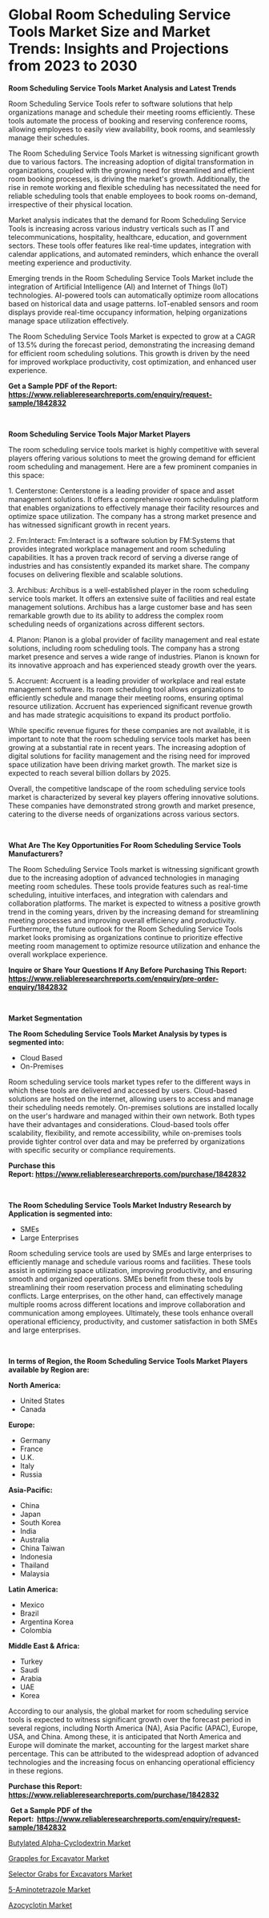 <p><h1>Global Room Scheduling Service Tools Market Size and Market Trends: Insights and Projections from 2023 to 2030</h1></p><p><strong>Room Scheduling Service Tools Market Analysis and Latest Trends</strong></p>
<p><p>Room Scheduling Service Tools refer to software solutions that help organizations manage and schedule their meeting rooms efficiently. These tools automate the process of booking and reserving conference rooms, allowing employees to easily view availability, book rooms, and seamlessly manage their schedules.</p><p>The Room Scheduling Service Tools Market is witnessing significant growth due to various factors. The increasing adoption of digital transformation in organizations, coupled with the growing need for streamlined and efficient room booking processes, is driving the market's growth. Additionally, the rise in remote working and flexible scheduling has necessitated the need for reliable scheduling tools that enable employees to book rooms on-demand, irrespective of their physical location.</p><p>Market analysis indicates that the demand for Room Scheduling Service Tools is increasing across various industry verticals such as IT and telecommunications, hospitality, healthcare, education, and government sectors. These tools offer features like real-time updates, integration with calendar applications, and automated reminders, which enhance the overall meeting experience and productivity.</p><p>Emerging trends in the Room Scheduling Service Tools Market include the integration of Artificial Intelligence (AI) and Internet of Things (IoT) technologies. AI-powered tools can automatically optimize room allocations based on historical data and usage patterns. IoT-enabled sensors and room displays provide real-time occupancy information, helping organizations manage space utilization effectively.</p><p>The Room Scheduling Service Tools Market is expected to grow at a CAGR of 13.5% during the forecast period, demonstrating the increasing demand for efficient room scheduling solutions. This growth is driven by the need for improved workplace productivity, cost optimization, and enhanced user experience.</p></p>
<p><strong>Get a Sample PDF of the Report:&nbsp; <a href="https://www.reliableresearchreports.com/enquiry/request-sample/1842832">https://www.reliableresearchreports.com/enquiry/request-sample/1842832</a></strong></p>
<p>&nbsp;</p>
<p><strong>Room Scheduling Service Tools Major Market Players</strong></p>
<p><p>The room scheduling service tools market is highly competitive with several players offering various solutions to meet the growing demand for efficient room scheduling and management. Here are a few prominent companies in this space:</p><p>1. Centerstone: Centerstone is a leading provider of space and asset management solutions. It offers a comprehensive room scheduling platform that enables organizations to effectively manage their facility resources and optimize space utilization. The company has a strong market presence and has witnessed significant growth in recent years.</p><p>2. Fm:Interact: Fm:Interact is a software solution by FM:Systems that provides integrated workplace management and room scheduling capabilities. It has a proven track record of serving a diverse range of industries and has consistently expanded its market share. The company focuses on delivering flexible and scalable solutions.</p><p>3. Archibus: Archibus is a well-established player in the room scheduling service tools market. It offers an extensive suite of facilities and real estate management solutions. Archibus has a large customer base and has seen remarkable growth due to its ability to address the complex room scheduling needs of organizations across different sectors.</p><p>4. Planon: Planon is a global provider of facility management and real estate solutions, including room scheduling tools. The company has a strong market presence and serves a wide range of industries. Planon is known for its innovative approach and has experienced steady growth over the years.</p><p>5. Accruent: Accruent is a leading provider of workplace and real estate management software. Its room scheduling tool allows organizations to efficiently schedule and manage their meeting rooms, ensuring optimal resource utilization. Accruent has experienced significant revenue growth and has made strategic acquisitions to expand its product portfolio.</p><p>While specific revenue figures for these companies are not available, it is important to note that the room scheduling service tools market has been growing at a substantial rate in recent years. The increasing adoption of digital solutions for facility management and the rising need for improved space utilization have been driving market growth. The market size is expected to reach several billion dollars by 2025.</p><p>Overall, the competitive landscape of the room scheduling service tools market is characterized by several key players offering innovative solutions. These companies have demonstrated strong growth and market presence, catering to the diverse needs of organizations across various sectors.</p></p>
<p>&nbsp;</p>
<p><strong>What Are The Key Opportunities For Room Scheduling Service Tools Manufacturers?</strong></p>
<p><p>The Room Scheduling Service Tools market is witnessing significant growth due to the increasing adoption of advanced technologies in managing meeting room schedules. These tools provide features such as real-time scheduling, intuitive interfaces, and integration with calendars and collaboration platforms. The market is expected to witness a positive growth trend in the coming years, driven by the increasing demand for streamlining meeting processes and improving overall efficiency and productivity. Furthermore, the future outlook for the Room Scheduling Service Tools market looks promising as organizations continue to prioritize effective meeting room management to optimize resource utilization and enhance the overall workplace experience.</p></p>
<p><strong>Inquire or Share Your Questions If Any Before Purchasing This Report: <a href="https://www.reliableresearchreports.com/enquiry/pre-order-enquiry/1842832">https://www.reliableresearchreports.com/enquiry/pre-order-enquiry/1842832</a></strong></p>
<p>&nbsp;</p>
<p><strong>Market Segmentation</strong></p>
<p><strong>The Room Scheduling Service Tools Market Analysis by types is segmented into:</strong></p>
<p><ul><li>Cloud Based</li><li>On-Premises</li></ul></p>
<p><p>Room scheduling service tools market types refer to the different ways in which these tools are delivered and accessed by users. Cloud-based solutions are hosted on the internet, allowing users to access and manage their scheduling needs remotely. On-premises solutions are installed locally on the user's hardware and managed within their own network. Both types have their advantages and considerations. Cloud-based tools offer scalability, flexibility, and remote accessibility, while on-premises tools provide tighter control over data and may be preferred by organizations with specific security or compliance requirements.</p></p>
<p><strong>Purchase this Report:&nbsp;<a href="https://www.reliableresearchreports.com/purchase/1842832">https://www.reliableresearchreports.com/purchase/1842832</a></strong></p>
<p>&nbsp;</p>
<p><strong>The Room Scheduling Service Tools Market Industry Research by Application is segmented into:</strong></p>
<p><ul><li>SMEs</li><li>Large Enterprises</li></ul></p>
<p><p>Room scheduling service tools are used by SMEs and large enterprises to efficiently manage and schedule various rooms and facilities. These tools assist in optimizing space utilization, improving productivity, and ensuring smooth and organized operations. SMEs benefit from these tools by streamlining their room reservation process and eliminating scheduling conflicts. Large enterprises, on the other hand, can effectively manage multiple rooms across different locations and improve collaboration and communication among employees. Ultimately, these tools enhance overall operational efficiency, productivity, and customer satisfaction in both SMEs and large enterprises.</p></p>
<p>&nbsp;</p>
<p><strong>In terms of Region, the Room Scheduling Service Tools Market Players available by Region are:</strong></p>
<p>
    <p> <strong> North America: </strong>
        <ul>
            <li>United States</li>
            <li>Canada</li>
        </ul>
        </p> 
    <p> <strong> Europe: </strong>
        <ul>
            <li>Germany</li>
            <li>France</li>
            <li>U.K.</li>
            <li>Italy</li>
            <li>Russia</li>
        </ul>
        </p> 
    <p> <strong> Asia-Pacific: </strong>
        <ul>
            <li>China</li>
            <li>Japan</li>
            <li>South Korea</li>
            <li>India</li>
            <li>Australia</li>
            <li>China Taiwan</li>
            <li>Indonesia</li>
            <li>Thailand</li>
            <li>Malaysia</li>
        </ul>
        </p> 
    <p> <strong> Latin America: </strong>
        <ul>
            <li>Mexico</li>
            <li>Brazil</li>
            <li>Argentina Korea</li>
            <li>Colombia</li>
        </ul>
        </p> 
    <p> <strong> Middle East & Africa: </strong>
        <ul>
            <li>Turkey</li>
            <li>Saudi</li>
            <li>Arabia</li>
            <li>UAE</li>
            <li>Korea</li>
        </ul>
    </p>
    </p>
<p><p>According to our analysis, the global market for room scheduling service tools is expected to witness significant growth over the forecast period in several regions, including North America (NA), Asia Pacific (APAC), Europe, USA, and China. Among these, it is anticipated that North America and Europe will dominate the market, accounting for the largest market share percentage. This can be attributed to the widespread adoption of advanced technologies and the increasing focus on enhancing operational efficiency in these regions.</p></p>
<p><strong>Purchase this Report: <a href="https://www.reliableresearchreports.com/purchase/1842832">https://www.reliableresearchreports.com/purchase/1842832</a></strong></p>
<p>&nbsp;<strong>Get a Sample PDF of the Report:&nbsp;&nbsp;<a href="https://www.reliableresearchreports.com/enquiry/request-sample/1842832">https://www.reliableresearchreports.com/enquiry/request-sample/1842832</a></strong></p>
<p><strong></strong></p>
<p><p><a href="https://www.linkedin.com/pulse/decoding-butylated-alpha-cyclodextrin-market-deep-dive/">Butylated Alpha-Cyclodextrin Market</a></p><p><a href="https://medium.com/@pinkierau1998/grapples-for-excavator-market-size-market-outlook-and-market-forecast-2023-to-2030-1672871bda60">Grapples for Excavator Market</a></p><p><a href="https://medium.com/@jewelmohr/selector-grabs-for-excavators-market-analysis-its-cagr-market-segmentation-and-global-industry-5f601f2044f0">Selector Grabs for Excavators Market</a></p><p><a href="https://www.linkedin.com/pulse/5-aminotetrazole-market-share-amp-new-trends-analysis-report/">5-Aminotetrazole Market</a></p><p><a href="https://www.linkedin.com/pulse/azocyclotin-market-size-2023-2030-global-industrial-analysis/">Azocyclotin Market</a></p></p>